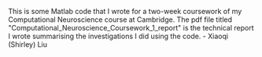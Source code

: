 This is some Matlab code that I wrote for a two-week coursework of my Computational Neuroscience course at Cambridge. The pdf file titled "Computational_Neuroscience_Coursework_1_report" is the technical report I wrote summarising the investigations I did using the code. - Xiaoqi (Shirley) Liu
